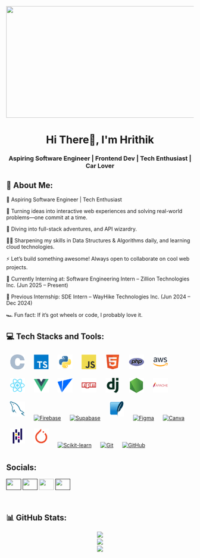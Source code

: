 

<img src="https://www.gifcen.com/wp-content/uploads/2022/07/discord-banner-gif-5.gif" width="1000px" height="300px">

<h1 align="center">Hi There👋, I'm Hrithik</h1>
<h3 align="center">Aspiring Software Engineer | Frontend Dev | Tech Enthusiast | Car Lover  </h3>
  
## 💫 About Me:
🎯 Aspiring Software Engineer | Tech Enthusiast

🚀 Turning ideas into interactive web experiences and solving real-world problems—one commit at a time.

🔧 Diving into full-stack adventures, and API wizardry.

👨‍💻 Sharpening my skills in Data Structures & Algorithms daily, and learning cloud technologies.

⚡ Let’s build something awesome! Always open to collaborate on cool web projects.

💼 Currently Interning at: Software Engineering Intern – Zillion Technologies Inc. (Jun 2025 – Present)

📌 Previous Internship: SDE Intern – WayHike Technologies Inc. (Jun 2024 – Dec 2024)

🏎️ Fun fact: If it’s got wheels or code, I probably love it.


## 💻 Tech Stacks and Tools:
<p align="left">
  <a href="https://www.cprogramming.com/" target="_blank"><img style="margin: 10px;" src="https://raw.githubusercontent.com/devicons/devicon/master/icons/c/c-original.svg" alt="C" width="40" height="40"/></a>
  <a href="https://www.typescriptlang.org/" target="_blank"><img style="margin: 10px;" src="https://raw.githubusercontent.com/devicons/devicon/master/icons/typescript/typescript-original.svg" alt="TypeScript" width="40" height="40"/></a>
  <a href="https://www.python.org/" target="_blank"><img style="margin: 10px;" src="https://raw.githubusercontent.com/devicons/devicon/master/icons/python/python-original.svg" alt="Python" width="40" height="40"/></a>
  <a href="https://developer.mozilla.org/en-US/docs/Web/JavaScript" target="_blank"><img style="margin: 10px;" src="https://raw.githubusercontent.com/devicons/devicon/master/icons/javascript/javascript-original.svg" alt="JavaScript" width="40" height="40"/></a>
  <a href="https://www.w3.org/html/" target="_blank"><img style="margin: 10px;" src="https://raw.githubusercontent.com/devicons/devicon/master/icons/html5/html5-original.svg" alt="HTML5" width="40" height="40"/></a>
  <a href="https://www.php.net/" target="_blank"><img style="margin: 10px;" src="https://raw.githubusercontent.com/devicons/devicon/master/icons/php/php-original.svg" alt="PHP" width="40" height="40"/></a>
  <a href="https://aws.amazon.com/" target="_blank"><img style="margin: 10px;" src="https://raw.githubusercontent.com/devicons/devicon/master/icons/amazonwebservices/amazonwebservices-original-wordmark.svg" alt="AWS" width="40" height="40"/></a>
  <a href="https://reactjs.org/" target="_blank"><img style="margin: 10px;" src="https://raw.githubusercontent.com/devicons/devicon/master/icons/react/react-original.svg" alt="React" width="40" height="40"/></a>
  <a href="https://vuejs.org/" target="_blank"><img style="margin: 10px;" src="https://raw.githubusercontent.com/devicons/devicon/master/icons/vuejs/vuejs-original.svg" alt="Vue.js" width="40" height="40"/></a>
  <a href="https://vitejs.dev/" target="_blank"><img style="margin: 10px;" src="https://raw.githubusercontent.com/devicons/devicon/master/icons/vite/vite-original.svg" alt="Vite" width="40" height="40"/></a>
  <a href="https://www.npmjs.com/" target="_blank"><img style="margin: 10px;" src="https://raw.githubusercontent.com/devicons/devicon/master/icons/npm/npm-original-wordmark.svg" alt="NPM" width="40" height="40"/></a>
  <a href="https://www.djangoproject.com/" target="_blank"><img style="margin: 10px;" src="https://raw.githubusercontent.com/devicons/devicon/master/icons/django/django-plain.svg" alt="Django" width="40" height="40"/></a>
  <a href="https://nodejs.org/" target="_blank"><img style="margin: 10px;" src="https://raw.githubusercontent.com/devicons/devicon/master/icons/nodejs/nodejs-original.svg" alt="Node.js" width="40" height="40"/></a>
  <a href="https://httpd.apache.org/" target="_blank"><img style="margin: 10px;" src="https://raw.githubusercontent.com/devicons/devicon/master/icons/apache/apache-original-wordmark.svg" alt="Apache" width="40" height="40"/></a>
  <a href="https://www.mysql.com/" target="_blank"><img style="margin: 10px;" src="https://raw.githubusercontent.com/devicons/devicon/master/icons/mysql/mysql-original.svg" alt="MySQL" width="40" height="40"/></a>
  <a href="https://firebase.google.com/" target="_blank"><img style="margin: 10px;" src="https://www.vectorlogo.zone/logos/firebase/firebase-icon.svg" alt="Firebase" width="40" height="40"/></a>
  <a href="https://supabase.io/" target="_blank"><img style="margin: 10px;" src="https://www.vectorlogo.zone/logos/supabase/supabase-icon.svg" alt="Supabase" width="40" height="40"/></a>
  <a href="https://www.sqlite.org/index.html" target="_blank"><img style="margin: 10px;" src="https://raw.githubusercontent.com/devicons/devicon/master/icons/sqlite/sqlite-original.svg" alt="SQLite" width="40" height="40"/></a>
  <a href="https://www.figma.com/" target="_blank"><img style="margin: 10px;" src="https://www.vectorlogo.zone/logos/figma/figma-icon.svg" alt="Figma" width="40" height="40"/></a>
  <a href="https://www.canva.com/" target="_blank"><img style="margin: 10px;" src="https://www.vectorlogo.zone/logos/canva/canva-icon.svg" alt="Canva" width="40" height="40"/></a>
  <a href="https://pandas.pydata.org/" target="_blank"><img style="margin: 10px;" src="https://raw.githubusercontent.com/devicons/devicon/master/icons/pandas/pandas-original.svg" alt="Pandas" width="40" height="40"/></a>
  <a href="https://pytorch.org/" target="_blank"><img style="margin: 10px;" src="https://raw.githubusercontent.com/devicons/devicon/master/icons/pytorch/pytorch-original.svg" alt="PyTorch" width="40" height="40"/></a>
  <a href="https://scikit-learn.org/" target="_blank"><img style="margin: 10px;" src="https://upload.wikimedia.org/wikipedia/commons/0/05/Scikit_learn_logo_small.svg" alt="Scikit-learn" width="40" height="40"/></a>
  <a href="https://git-scm.com/" target="_blank"><img style="margin: 10px;" src="https://www.vectorlogo.zone/logos/git-scm/git-scm-icon.svg" alt="Git" width="40" height="40"/></a>
  <a href="https://github.com/" target="_blank"><img style="margin: 10px;" src="https://cdn-icons-png.flaticon.com/512/25/25231.png" alt="GitHub" width="40" height="40"/></a>
</p>

## Socials:
<p align="left">
<a href="" target="blank"><img align="center" src="https://raw.githubusercontent.com/rahuldkjain/github-profile-readme-generator/master/src/images/icons/Social/devto.svg" alt="" height="30" width="40" /></a>
<a href="" target="blank"><img align="center" src="https://raw.githubusercontent.com/rahuldkjain/github-profile-readme-generator/master/src/images/icons/Social/twitter.svg" alt="" height="30" width="40" /></a>
<a href="https://www.linkedin.com/in/hrithik-roshan-65145718b" target="blank"><img align="center" src="https://raw.githubusercontent.com/rahuldkjain/github-profile-readme-generator/master/src/images/icons/Social/linked-in-alt.svg" alt="" height="30" width="40" /></a>
<a href="" target="blank"><img align="center" src="https://raw.githubusercontent.com/rahuldkjain/github-profile-readme-generator/master/src/images/icons/Social/instagram.svg" alt="" height="30" width="40" /></a>
</p>
<br>

## 📊 GitHub Stats:
<div align="center">

  <img src="https://github-readme-stats.vercel.app/api?username=hrithikqw&theme=dark&hide_border=false&include_all_commits=false&count_private=false"/><br/>
  <img src="https://nirzak-streak-stats.vercel.app/?user=hrithikqw&theme=dark&hide_border=false"/><br/>
  <img src="https://github-readme-stats.vercel.app/api/top-langs/?username=hrithikqw&theme=dark&hide_border=false&include_all_commits=false&count_private=false&layout=compact"/>

  <br><br>

</div>
